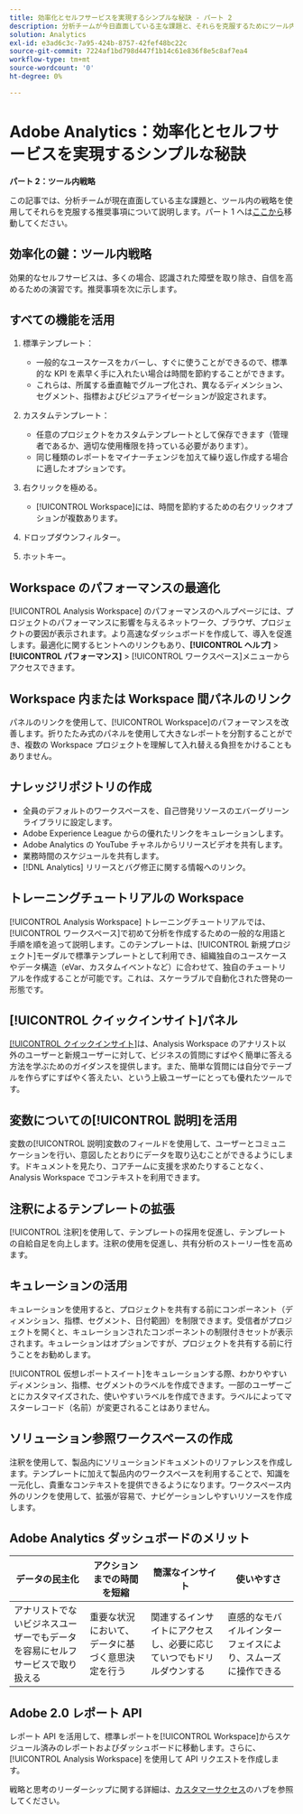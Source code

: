 ```yaml
---
title: 効率化とセルフサービスを実現するシンプルな秘訣 - パート 2
description: 分析チームが今日直面している主な課題と、それらを克服するためにツール内の戦略を使用した推奨事項について説明します。
solution: Analytics
exl-id: e3ad6c3c-7a95-424b-8757-42fef48bc22c
source-git-commit: 7224af1bd798d447f1b14c61e836f8e5c8af7ea4
workflow-type: tm+mt
source-wordcount: '0'
ht-degree: 0%

---
```


# Adobe Analytics：効率化とセルフサービスを実現するシンプルな秘訣

**パート 2：ツール内戦略**

この記事では、分析チームが現在直面している主な課題と、ツール内の戦略を使用してそれらを克服する推奨事項について説明します。パート 1 へは[ここから](/help/strategy/analytics-simple-hacks-for-efficiency-part-one.md)移動してください。

## 効率化の鍵：ツール内戦略

効果的なセルフサービスは、多くの場合、認識された障壁を取り除き、自信を高めるための演習です。推奨事項を次に示します。

## すべての機能を活用

1. 標準テンプレート：

   * 一般的なユースケースをカバーし、すぐに使うことができるので、標準的な KPI を素早く手に入れたい場合は時間を節約することができます。
   * これらは、所属する垂直軸でグループ化され、異なるディメンション、セグメント、指標およびビジュアライゼーションが設定されます。

1. カスタムテンプレート：

   * 任意のプロジェクトをカスタムテンプレートとして保存できます（管理者であるか、適切な使用権限を持っている必要があります）。
   * 同じ種類のレポートをマイナーチェンジを加えて繰り返し作成する場合に適したオプションです。

1. 右クリックを極める。

   * [!UICONTROL Workspace]には、時間を節約するための右クリックオプションが複数あります。

1. ドロップダウンフィルター。

1. ホットキー。

## Workspace のパフォーマンスの最適化

[!UICONTROL Analysis Workspace] のパフォーマンスのヘルプページには、プロジェクトのパフォーマンスに影響を与えるネットワーク、ブラウザ、プロジェクトの要因が表示されます。より高速なダッシュボードを作成して、導入を促進します。最適化に関するヒントへのリンクもあり、**[!UICONTROL ヘルプ]** > **[!UICONTROL パフォーマンス]** > [!UICONTROL ワークスペース]メニューからアクセスできます。

## Workspace 内または Workspace 間パネルのリンク

パネルのリンクを使用して、[!UICONTROL Workspace]のパフォーマンスを改善します。折りたたみ式のパネルを使用して大きなレポートを分割することができ、複数の Workspace プロジェクトを理解して入れ替える負担をかけることもありません。

## ナレッジリポジトリの作成

* 全員のデフォルトのワークスペースを、自己啓発リソースのエバーグリーンライブラリに設定します。
* Adobe Experience League からの優れたリンクをキュレーションします。
* Adobe Analytics の YouTube チャネルからリリースビデオを共有します。
* 業務時間のスケジュールを共有します。
* [!DNL Analytics] リリースとバグ修正に関する情報へのリンク。

## トレーニングチュートリアルの Workspace

[!UICONTROL Analysis Workspace] トレーニングチュートリアルでは、[!UICONTROL ワークスペース]で初めて分析を作成するための一般的な用語と手順を順を追って説明します。このテンプレートは、[!UICONTROL 新規プロジェクト]モーダルで標準テンプレートとして利用でき、組織独自のユースケースやデータ構造（eVar、カスタムイベントなど）に合わせて、独自のチュートリアルを作成することが可能です。これは、スケーラブルで自動化された啓発の一形態です。

## [!UICONTROL クイックインサイト]パネル

[[!UICONTROL クイックインサイト]](https://experienceleague.adobe.com/docs/analytics/analyze/analysis-workspace/panels/quickinsight.html?lang=ja)は、Analysis Workspace のアナリスト以外のユーザーと新規ユーザーに対して、ビジネスの質問にすばやく簡単に答える方法を学ぶためのガイダンスを提供します。また、簡単な質問には自分でテーブルを作らずにすばやく答えたい、という上級ユーザーにとっても優れたツールです。

## 変数についての[!UICONTROL 説明]を活用

変数の[!UICONTROL 説明]変数のフィールドを使用して、ユーザーとコミュニケーションを行い、意図したとおりにデータを取り込むことができるようにします。ドキュメントを見たり、コアチームに支援を求めたりすることなく、Analysis Workspace でコンテキストを利用できます。

## 注釈によるテンプレートの拡張

[!UICONTROL 注釈]を使用して、テンプレートの採用を促進し、テンプレートの自給自足を向上します。注釈の使用を促進し、共有分析のストーリー性を高めます。

## キュレーションの活用

キュレーションを使用すると、プロジェクトを共有する前にコンポーネント（ディメンション、指標、セグメント、日付範囲）を制限できます。受信者がプロジェクトを開くと、キュレーションされたコンポーネントの制限付きセットが表示されます。キュレーションはオプションですが、プロジェクトを共有する前に行うことをお勧めします。

[!UICONTROL 仮想レポートスイート]をキュレーションする際、わかりやすいディメンション、指標、セグメントのラベルを作成できます。一部のユーザーごとにカスタマイズされた、使いやすいラベルを作成できます。ラベルによってマスターレコード（名前）が変更されることはありません。

## ソリューション参照ワークスペースの作成

注釈を使用して、製品内にソリューションドキュメントのリファレンスを作成します。テンプレートに加えて製品内のワークスペースを利用することで、知識を一元化し、貴重なコンテキストを提供できるようになります。ワークスペース内外のリンクを使用して、拡張が容易で、ナビゲーションしやすいリソースを作成します。

## Adobe Analytics ダッシュボードのメリット

| データの民主化 | アクションまでの時間を短縮 | 簡潔なインサイト | 使いやすさ |
| --- | --- | --- | --- |
| アナリストでないビジネスユーザーでもデータを容易にセルフサービスで取り扱える | 重要な状況において、データに基づく意思決定を行う | 関連するインサイトにアクセスし、必要に応じていつでもドリルダウンする | 直感的なモバイルインターフェイスにより、スムーズに操作できる |

## Adobe 2.0 レポート API

レポート API を活用して、標準レポートを[!UICONTROL Workspace]からスケジュール済みのレポートおよびダッシュボードに移動します。さらに、[!UICONTROL Analysis Workspace] を使用して API リクエストを作成します。

戦略と思考のリーダーシップに関する詳細は、[カスタマーサクセス](https://experienceleague.adobe.com/docs/customer-success/customer-success/overview.html?lang=ja)のハブを参照してください。